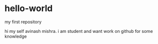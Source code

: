 # hello-world
my first repository

hi my self avinash mishra.
i am student and want work on github for some knowledge
